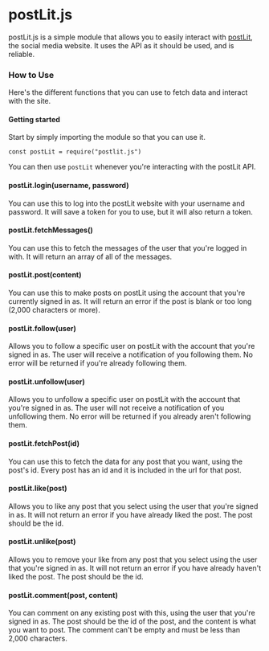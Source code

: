 # postLit.js
postLit.js is a simple module that allows you to easily interact with [postLit](https://postlit.dev), the social media website. It uses the API as it should be used, and is reliable.

### How to Use
Here's the different functions that you can use to fetch data and interact with the site.
#### Getting started
Start by simply importing the module so that you can use it.
```
const postLit = require("postlit.js")
```
You can then use `postLit` whenever you're interacting with the postLit API.
#### postLit.login(username, password)
You can use this to log into the postLit website with your username and password. It will save a token for you to use, but it will also return a token.
#### postLit.fetchMessages()
You can use this to fetch the messages of the user that you're logged in with. It will return an array of all of the messages.
#### postLit.post(content)
You can use this to make posts on postLit using the account that you're currently signed in as. It will return an error if the post is blank or too long (2,000 characters or more).
#### postLit.follow(user)
Allows you to follow a specific user on postLit with the account that you're signed in as. The user will receive a notification of you following them. No error will be returned if you're already following them.
#### postLit.unfollow(user)
Allows you to unfollow a specific user on postLit with the account that you're signed in as. The user will not receive a notification of you unfollowing them. No error will be returned if you already aren't following them.
#### postLit.fetchPost(id)
You can use this to fetch the data for any post that you want, using the post's id. Every post has an id and it is included in the url for that post.
#### postLit.like(post)
Allows you to like any post that you select using the user that you're signed in as. It will not return an error if you have already liked the post. The post should be the id.
#### postLit.unlike(post)
Allows you to remove your like from any post that you select using the user that you're signed in as. It will not return an error if you have already haven't liked the post. The post should be the id.
#### postLit.comment(post, content)
You can comment on any existing post with this, using the user that you're signed in as. The post should be the id of the post, and the content is what you want to post. The comment can't be empty and must be less than 2,000 characters.